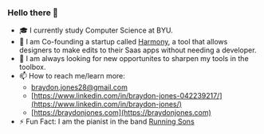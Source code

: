 ### Hello there 👋
- 🎓 I currently study Computer Science at BYU.
- 🌱 I am Co-founding a startup called [Harmony](https://harmonyui.app), a tool that allows designers to make edits to their Saas apps without needing a developer.
- 👯 I am always looking for new opportunites to sharpen my tools in the toolbox.
- 📫 How to reach me/learn more:
  - [braydon.jones28@gmail.com](sendto:braydon.jones28@gmail.com)
  - [https://www.linkedin.com/in/braydon-jones-042239217/](https://www.linkedin.com/in/braydon-jones/)
  - [https://braydonjones.com](https://braydonjones.com)
- ⚡ Fun Fact: I am the pianist in the band [Running Sons](https://runningsons.com)
<!--
**bradofrado/bradofrado** is a ✨ _special_ ✨ repository because its `README.md` (this file) appears on your GitHub profile.

Here are some ideas to get you started:

- 🔭 I’m currently working on ...
- 🌱 I’m currently learning ...
- 👯 I’m looking to collaborate on ...
- 🤔 I’m looking for help with ...
- 💬 Ask me about ...
- 📫 How to reach me: ...
- 😄 Pronouns: ...
- ⚡ Fun fact: ...
-->

